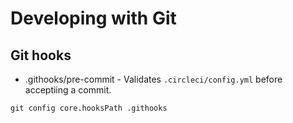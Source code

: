 # Developing with Git

## Git hooks

- .githooks/pre-commit - Validates `.circleci/config.yml` before acceptiing a
commit.

```
git config core.hooksPath .githooks
```